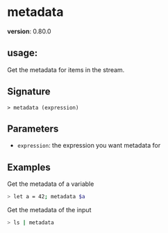 # metadata

**version**: 0.80.0

## **usage**:

Get the metadata for items in the stream.

## Signature

`> metadata (expression)`

## Parameters

- `expression`: the expression you want metadata for

## Examples

Get the metadata of a variable

```bash
> let a = 42; metadata $a
```

Get the metadata of the input

```bash
> ls | metadata
```
